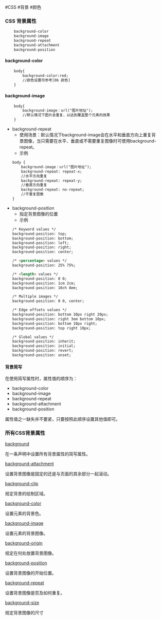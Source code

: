 #CSS #背景 #颜色
### CSS 背景属性
```html
	background-color
	background-image
	background-repeat
	background-attachment
	background-position
```
#### background-color
```html
	body{
		background-color:red;
		//颜色设置可参考[06 颜色]
	}
```
#### background-image
```html
	body{
		background-image：url("图片地址");
		//默认情况下图片会重复，以达到覆盖整个元素的效果
	}
```
- background-repeat
	- 使用场景：默认情况下background-image会在水平和垂直方向上重复背景图像，当只需要在水平、垂直或不需要重复图像时可使用background-repeat。
	- 示例
	```html
	body {
		background-image：url("图片地址");
		background-repeat: repeat-x;
		//水平方向重复
		background-repeat: repeat-y;
		//垂直方向重复
		background-repeat: no-repeat;
		//不重复图像
	}
	```
- background-position
	- 指定背景图像的位置
	- 示例
	```html
	/* Keyword values */
	background-position: top;
	background-position: bottom;
	background-position: left;
	background-position: right;
	background-position: center;
	
	/* <percentage> values */
	background-position: 25% 75%;
	
	/* <length> values */
	background-position: 0 0;
	background-position: 1cm 2cm;
	background-position: 10ch 8em;
	
	/* Multiple images */
	background-position: 0 0, center;
	
	/* Edge offsets values */
	background-position: bottom 10px right 20px;
	background-position: right 3em bottom 10px;
	background-position: bottom 10px right;
	background-position: top right 10px;
	
	/* Global values */
	background-position: inherit;
	background-position: initial;
	background-position: revert;
	background-position: unset;
	
	```
#### 背景简写
在使用简写属性时，属性值的顺序为：

-   background-color
-   background-image
-   background-repeat
-   background-attachment
-   background-position

属性值之一缺失并不要紧，只要按照此顺序设置其他值即可。

### 所有CSS背景属性
[background](https://www.w3school.com.cn/cssref/pr_background.asp "CSS background 属性")

在一条声明中设置所有背景属性的简写属性。

[background-attachment](https://www.w3school.com.cn/cssref/pr_background-attachment.asp "CSS background-attachment 属性")

设置背景图像是固定的还是与页面的其余部分一起滚动。

[background-clip](https://www.w3school.com.cn/cssref/pr_background-clip.asp "CSS background-clip 属性")

规定背景的绘制区域。

[background-color](https://www.w3school.com.cn/cssref/pr_background-color.asp "CSS background-color 属性")

设置元素的背景色。

[background-image](https://www.w3school.com.cn/cssref/pr_background-image.asp "CSS background-image 属性")

设置元素的背景图像。

[background-origin](https://www.w3school.com.cn/cssref/pr_background-origin.asp "CSS background-origin 属性")

规定在何处放置背景图像。

[background-position](https://www.w3school.com.cn/cssref/pr_background-position.asp "CSS background-position 属性")

设置背景图像的开始位置。

[background-repeat](https://www.w3school.com.cn/cssref/pr_background-repeat.asp "CSS background-repeat 属性")

设置背景图像是否及如何重复。

[background-size](https://www.w3school.com.cn/cssref/pr_background-size.asp "CSS background-size 属性")

规定背景图像的尺寸